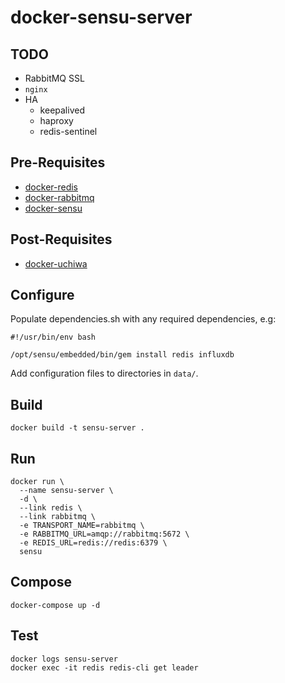 # docker-sensu-server

## TODO

* RabbitMQ SSL
* `nginx`
* HA
  * keepalived
  * haproxy
  * redis-sentinel

## Pre-Requisites

* [docker-redis](http://github.com/roobert/docker-redis)
* [docker-rabbitmq](http://github.com/roobert/docker-rabbitmq)
* [docker-sensu](http://github.com/roobert/docker-sensu)

## Post-Requisites

* [docker-uchiwa](http://github.com/roobert/docker-uchiwa)

## Configure

Populate dependencies.sh with any required dependencies, e.g:
```
#!/usr/bin/env bash

/opt/sensu/embedded/bin/gem install redis influxdb
```

Add configuration files to directories in `data/`.

## Build
```
docker build -t sensu-server .
```

## Run
```
docker run \
  --name sensu-server \
  -d \
  --link redis \
  --link rabbitmq \
  -e TRANSPORT_NAME=rabbitmq \
  -e RABBITMQ_URL=amqp://rabbitmq:5672 \
  -e REDIS_URL=redis://redis:6379 \
  sensu
```

## Compose
```
docker-compose up -d
```

## Test
```
docker logs sensu-server
docker exec -it redis redis-cli get leader
```
